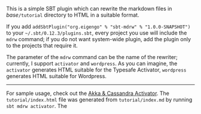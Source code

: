 This is a simple SBT plugin which can rewrite the markdown files in _base_``/tutorial`` directory to HTML in a suitable format.

If you add ``addSbtPlugin("org.eigengo" % "sbt-mdrw" % "1.0.0-SNAPSHOT")`` to your ``~/.sbt/0.12.3/plugins.sbt``, 
every project you use will include the ``mdrw`` command; if you do not want system-wide plugin, add the plugin only to
the projects that require it. 

The parameter of the ``mdrw`` command can be the name of the rewriter; currently, I support ``activator`` and ``wordpress``. 
As you can imagine, the ``activator`` generates HTML suitable for the Typesafe Activator, ``wordpress`` generates HTML 
suitable for Wordpress.

---

For sample usage, check out the [Akka & Cassandra Activator](https://github.com/eigengo/activator-akka-cassandra). The
``tutorial/index.html`` file was generated from ``tutorial/index.md`` by running ``sbt mdrw activator``. The
